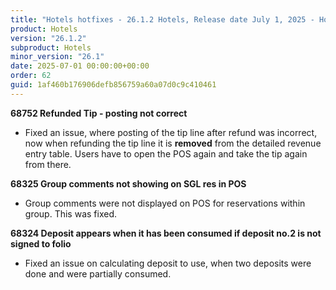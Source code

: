 ```yaml
---
title: "Hotels hotfixes - 26.1.2 Hotels, Release date July 1, 2025 - Hotfixes"
product: Hotels
version: "26.1.2"
subproduct: Hotels
minor_version: "26.1"
date: 2025-07-01 00:00:00+00:00
order: 62
guid: 1af460b176906defb856759a60a07d0c9c410461
---
```


<strong>68752 Refunded Tip - posting not correct</strong>
<ul><li>Fixed an issue, where posting of the tip line after refund was incorrect, now when refunding the tip line it is <b>removed</b> from the detailed revenue entry table. Users have to open the POS again and take the tip again from there.</li></ul>
<strong>68325 Group comments not showing on SGL res in POS</strong>
<ul><li>Group comments were not displayed on POS for reservations within group. This was fixed.</li></ul>
<strong>68324 Deposit appears when it has been consumed if deposit no.2 is not signed to folio</strong>
<ul><li>Fixed an issue on calculating deposit to use, when two deposits were done and were partially consumed.</li></ul>
